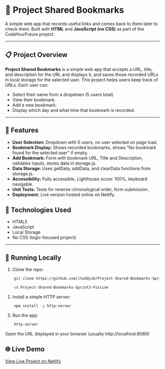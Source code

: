 # 🧠 Project Shared Bookmarks

A simple web app that records useful links and comes back to them later to check them. Built with **HTML** and **JavaScript (no CSS)** as part of the CodeYourFuture project.

---

## 📋 Project Overview

**Project Shared Bookmarks** is a simple web app that accepts a URL, title, and description for the URL and displays it, and saves those recorded URLs in local storage for the selected user. This project helps users keep track of URLs. Each user can:

- Select their name from a dropdown (5 users total)
- View their bookmark.
- Add a new bookmark. 
- Display which day and what time that bookmark is recorded.

--- 
 
## 🧩 Features

- **User Selection:** Dropdown with 5 users, no user selected on page load.
- **Bookmark Display:** Shows recorded bookmarks, shows “No bookmark found for the selected user” if empty.
- **Add Bookmark:** Form with bookmark URL, Title and Description, validates inputs, stores data in storage.js.
- **Data Storage:** Uses getData, addData, and clearData functions from storage.js.
- **Accessibility:** Fully accessible, Lighthouse score: 100%, keyboard navigable.
- **Unit Tests:** Tests for reverse-chronological order, form submission.
- **Deployment:** Live version hosted online on Netlify.
 
## 🧰 Technologies Used

- HTML5
- JavaScript 
- Local Storage
- No CSS (logic-focused project)

---
 
## 🚀 Running Locally

1. Clone the repo:

```bash
    git clone https://github.com/iteddy16/Project-Shared-Bookmarks-Sprint3-Piscine

    cd Project-Shared-Bookmarks-Sprint3-Piscine
```

2. Install a simple HTTP server:

```bash
    npm install -g http-server
```

3. Run the app:
   
```bash
    http-server
```

Open the URL displayed in your browser (usually http://localhost:8080)

## 🌐 Live Demo

[View Live Project on Netlify](https://ted-bookmark.netlify.app/)

